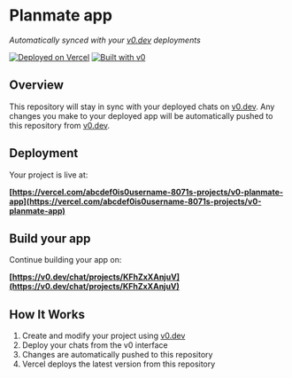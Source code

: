 # Planmate app

*Automatically synced with your [v0.dev](https://v0.dev) deployments*

[![Deployed on Vercel](https://img.shields.io/badge/Deployed%20on-Vercel-black?style=for-the-badge&logo=vercel)](https://vercel.com/abcdef0is0username-8071s-projects/v0-planmate-app)
[![Built with v0](https://img.shields.io/badge/Built%20with-v0.dev-black?style=for-the-badge)](https://v0.dev/chat/projects/KFhZxXAnjuV)

## Overview

This repository will stay in sync with your deployed chats on [v0.dev](https://v0.dev).
Any changes you make to your deployed app will be automatically pushed to this repository from [v0.dev](https://v0.dev).

## Deployment

Your project is live at:

**[https://vercel.com/abcdef0is0username-8071s-projects/v0-planmate-app](https://vercel.com/abcdef0is0username-8071s-projects/v0-planmate-app)**

## Build your app

Continue building your app on:

**[https://v0.dev/chat/projects/KFhZxXAnjuV](https://v0.dev/chat/projects/KFhZxXAnjuV)**

## How It Works

1. Create and modify your project using [v0.dev](https://v0.dev)
2. Deploy your chats from the v0 interface
3. Changes are automatically pushed to this repository
4. Vercel deploys the latest version from this repository
